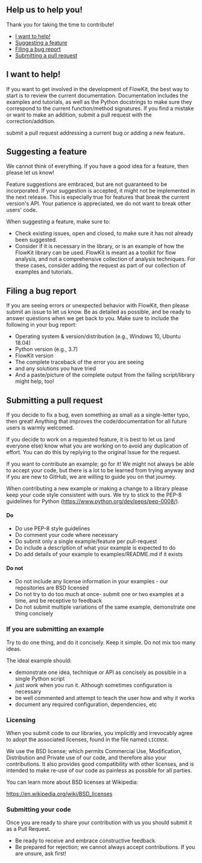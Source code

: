 ## Help us to help you!

Thank you for taking the time to contribute!

* [I want to help!](#want-to-help)
* [Suggesting a feature](#suggesting-a-feature)
* [Filing a bug report](#filing-a-bug-report)
* [Submitting a pull request](#submitting-a-pull-request)

## I want to help!

If you want to get involved in the development of FlowKit, the best way 
to start is to review the current documentation. Documentation includes
the examples and tutorials, as well as the Python docstrings to make 
sure they correspond to the current function/method signatures. If you 
find a mistake or want to make an addition, submit a pull request with 
the correction/addition. 

submit a pull 
request addressing a current bug or adding a new feature. 

## Suggesting a feature

We cannot think of everything. If you have a good idea for a feature, 
then please let us know!

Feature suggestions are embraced, but are not guaranteed to be 
incorporated. If your suggestion is accepted, it might not be 
implemented in the next release. This is especially true for features 
that break the current version's API. Your patience is appreciated, we
do not want to break other users' code. 

When suggesting a feature, make sure to:

* Check existing issues, open and closed, to make sure it has not 
already been suggested.
* Consider if it is necessary in the library, or is an example of 
how the FlowKit library can be used. FlowKit is meant as a toolkit for
flow analysis, and not a comprehensive collection of analysis 
techniques. For these cases, consider adding the request as part of 
our collection of examples and tutorials.

## Filing a bug report

If you are seeing errors or unexpected behavior with FlowKit, then 
please submit an issue to let us know. Be as detailed as possible, and 
be ready to answer questions when we get back to you. Make sure to 
include the following in your bug report:

* Operating system & version/distribution (e.g., Windows 10, Ubuntu 18.04)
* Python version (e.g., 3.7)
* FlowKit version
* The complete traceback of the error you are seeing
* and any solutions you have tried
* And a paste/picture of the complete output from the failing 
script/library might help, too!

## Submitting a pull request

If you decide to fix a bug, even something as small as a 
single-letter typo, then great! Anything that improves the 
code/documentation for all future users is warmly welcomed.

If you decide to work on a requested feature, it is best to let us 
(and everyone else) know what you are working on to avoid any 
duplication of effort. You can do this by replying to the original 
Issue for the request.

If you want to contribute an example; go for it! We might not always 
be able to accept your code, but there is a lot to be learned from 
trying anyway and if you are new to GitHub, we are willing to guide you 
on that journey.

When contributing a new example or making a change to a library please 
keep your code style consistent with ours. We try to stick to the PEP-8 
guidelines for Python (https://www.python.org/dev/peps/pep-0008/).

#### Do

* Do use PEP-8 style guidelines
* Do comment your code where necessary
* Do submit only a single example/feature per pull-request
* Do include a description of what your example is expected to do
* Do add details of your example to examples/README.md if it exists

#### Do not

* Do not include any license information in your examples - our 
repositories are BSD licensed
* Do not try to do too much at once- submit one or two examples at a 
time, and be receptive to feedback
* Do not submit multiple variations of the same example, demonstrate 
one thing concisely

### If you are submitting an example

Try to do one thing, and do it concisely. Keep it simple. Do not mix 
too many ideas.

The ideal example should:

* demonstrate one idea, technique or API as concisely as possible in a 
single Python script
* *just work* when you run it. Although sometimes configuration is 
necessary
* be well commented and attempt to teach the user how and why it works
* document any required configuration, dependencies, etc

### Licensing

When you submit code to our libraries, you implicitly and irrevocably 
agree to adopt the associated licenses, found in the file named `LICENSE`.

We use the BSD license; which permits Commercial Use, 
Modification, Distribution and Private use of our code, and therefore 
also your contributions. It also provides good compatibility with 
other licenses, and is intended to make re-use of our code as painless 
as possible for all parties.

You can learn more about BSD licenses at Wikipedia: 

https://en.wikipedia.org/wiki/BSD_licenses

### Submitting your code

Once you are ready to share your contribution with us you should submit 
it as a Pull Request.

* Be ready to receive and embrace constructive feedback.
* Be prepared for rejection; we cannot always accept contributions. If 
you are unsure, ask first!
